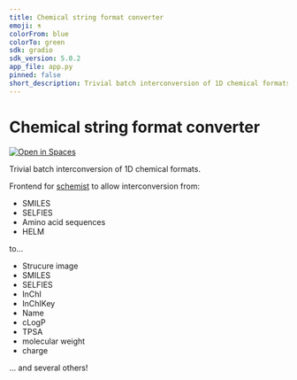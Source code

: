 ```yaml
---
title: Chemical string format converter
emoji: ⚗️
colorFrom: blue
colorTo: green
sdk: gradio
sdk_version: 5.0.2
app_file: app.py
pinned: false
short_description: Trivial batch interconversion of 1D chemical formats.
---
```


# Chemical string format converter

[![Open in Spaces](https://huggingface.co/datasets/huggingface/badges/resolve/main/open-in-hf-spaces-md-dark.svg)](https://huggingface.co/spaces/scbirlab/chem-converter)

Trivial batch interconversion of 1D chemical formats.

Frontend for [schemist](https://github.com/scbirlab/schemist) to allow interconversion from:

- SMILES
- SELFIES
- Amino acid sequences
- HELM

to...

- Strucure image
- SMILES
- SELFIES
- InChI
- InChIKey
- Name 
- cLogP
- TPSA
- molecular weight
- charge

... and several others!